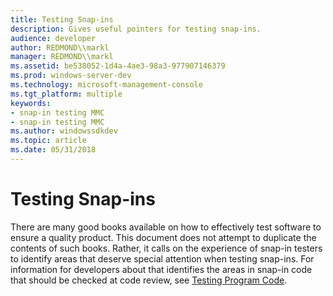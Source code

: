 ```yaml
---
title: Testing Snap-ins
description: Gives useful pointers for testing snap-ins.
audience: developer
author: REDMOND\\markl
manager: REDMOND\\markl
ms.assetid: be538052-1d4a-4ae3-98a3-977907146379
ms.prod: windows-server-dev
ms.technology: microsoft-management-console
ms.tgt_platform: multiple
keywords:
- snap-in testing MMC
- snap-in testing MMC
ms.author: windowssdkdev
ms.topic: article
ms.date: 05/31/2018
---
```


# Testing Snap-ins

There are many good books available on how to effectively test software to ensure a quality product. This document does not attempt to duplicate the contents of such books. Rather, it calls on the experience of snap-in testers to identify areas that deserve special attention when testing snap-ins. For information for developers about that identifies the areas in snap-in code that should be checked at code review, see [Testing Program Code](testing-program-code.md).

 

 




